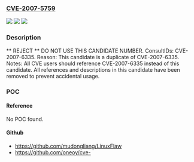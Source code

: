 ### [CVE-2007-5759](https://cve.mitre.org/cgi-bin/cvename.cgi?name=CVE-2007-5759)
![](https://img.shields.io/static/v1?label=Product&message=n%2Fa&color=blue)
![](https://img.shields.io/static/v1?label=Version&message=n%2Fa&color=blue)
![](https://img.shields.io/static/v1?label=Vulnerability&message=n%2Fa&color=blue)

### Description

** REJECT **  DO NOT USE THIS CANDIDATE NUMBER.  ConsultIDs: CVE-2007-6335.  Reason: This candidate is a duplicate of CVE-2007-6335.  Notes: All CVE users should reference CVE-2007-6335 instead of this candidate.  All references and descriptions in this candidate have been removed to prevent accidental usage.

### POC

#### Reference
No POC found.

#### Github
- https://github.com/mudongliang/LinuxFlaw
- https://github.com/oneoy/cve-

